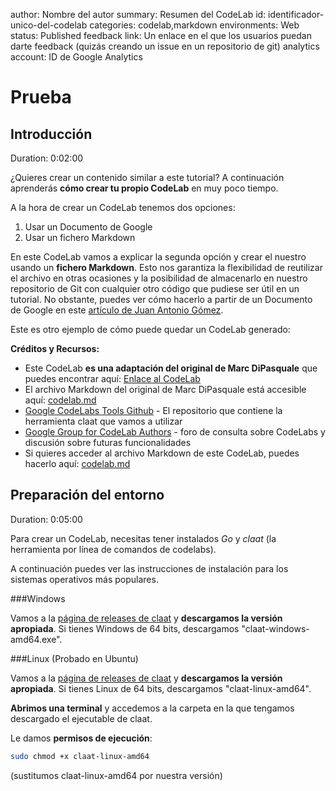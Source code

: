 author: Nombre del autor
summary: Resumen del CodeLab
id: identificador-unico-del-codelab
categories: codelab,markdown
environments: Web
status: Published
feedback link: Un enlace en el que los usuarios puedan darte feedback (quizás creando un issue en un repositorio de git)
analytics account: ID de Google Analytics

# Prueba 

## Introducción
Duration: 0:02:00

¿Quieres crear un contenido similar a este tutorial? A continuación aprenderás **cómo crear tu propio CodeLab** en muy poco tiempo.

A la hora de crear un CodeLab tenemos dos opciones:
1. Usar un Documento de Google
2. Usar un fichero Markdown

En este CodeLab vamos a explicar la segunda opción y crear el nuestro usando un **fichero Markdown**. Esto nos garantiza la flexibilidad de reutilizar el archivo en otras ocasiones y la posibilidad de almacenarlo en nuestro repositorio de Git con cualquier otro código que pudiese ser útil en un tutorial. No obstante, puedes ver cómo hacerlo a partir de un Documento de Google en este [artículo de Juan Antonio Gómez](https://medium.com/shokmaster/google-codelab-en-5-minutos-5043f4cd21f4).

Este es otro ejemplo de cómo puede quedar un CodeLab generado:

**Créditos y Recursos:** 
* Este CodeLab **es una adaptación del original de Marc DiPasquale** que puedes encontrar aquí: [Enlace al CodeLab](https://www.marcd.dev/codelab-4-codelab)
* El archivo Markdown del original de Marc DiPasquale está accesible aquí: [codelab.md](https://github.com/Mrc0113/codelab-4-codelab/blob/master/codelab.md)
* [Google CodeLabs Tools Github](https://github.com/googlecodelabs/tools) - El repositorio que contiene la herramienta claat que vamos a utilizar
* [Google Group for CodeLab Authors](https://groups.google.com/forum/#!forum/codelab-authors) - foro de consulta sobre CodeLabs y discusión sobre futuras funcionalidades
* Si quieres acceder al archivo Markdown de este CodeLab, puedes hacerlo aquí: [codelab.md](https://github.com/DavidLMS/davidlms.github.io/blob/master/Practicas/crear-codelab/codelab.md)

## Preparación del entorno
Duration: 0:05:00

Para crear un CodeLab, necesitas tener instalados *Go* y *claat* (la herramienta por línea de comandos de codelabs).

A continuación puedes ver las instrucciones de instalación para los sistemas operativos más populares.

###Windows

Vamos a la [página de releases de claat](https://github.com/googlecodelabs/tools/releases) y **descargamos la versión apropiada**. Si tienes Windows de 64 bits, descargamos "claat-windows-amd64.exe".


###Linux (Probado en Ubuntu)

Vamos a la [página de releases de claat](https://github.com/googlecodelabs/tools/releases) y **descargamos la versión apropiada**. Si tienes Linux de 64 bits, descargamos "claat-linux-amd64".


**Abrimos una terminal** y accedemos a la carpeta en la que tengamos descargado el ejecutable de claat.

Le damos **permisos de ejecución**:

``` bash
sudo chmod +x claat-linux-amd64
```
(sustitumos claat-linux-amd64 por nuestra versión)




